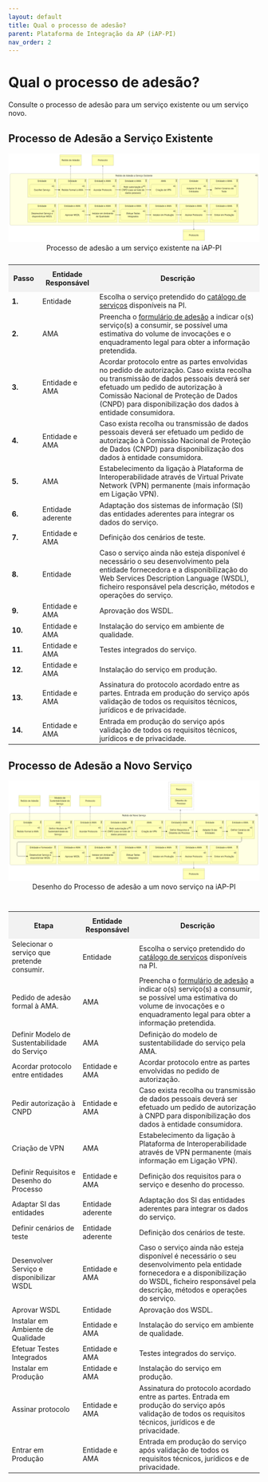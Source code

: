 ```yaml
---
layout: default
title: Qual o processo de adesão?
parent: Plataforma de Integração da AP (iAP-PI)
nav_order: 2
---
```



# Qual o processo de adesão?
Consulte o processo de adesão para um serviço existente ou um serviço novo.

## Processo de Adesão a Serviço Existente


<div style="text-align: center;">
  <img src="../../assets/images/1.png" alt="Processo de adesão a um serviço existente na iAP-PI">
  Processo de adesão a um serviço existente na iAP-PI
</div>



<!-- Table Content -->
<table>
<caption></caption>
  <tr>
    <th style="background-color: #f2f2f2; padding: 10px;">Passo</th>
    <th style="background-color: #f2f2f2; padding: 10px;">Entidade Responsável</th>
    <th style="background-color: #f2f2f2; padding: 10px;">Descrição</th>
  </tr>
  <tr>
    <td><strong>1.</strong></td>
    <td>Entidade</td>
    <td>Escolha o serviço pretendido do <a href="https://www.iap.gov.pt/web/iap/plataforma-de-integracao">catálogo de serviços</a> disponíveis na PI.</td>
  </tr>
  <tr>
    <td><strong>2.</strong></td>
    <td>AMA</td>
    <td>Preencha o <a href="https://www.iap.gov.pt/web/iap/formulario-de-adesao?serviceId=3">formulário de adesão</a> a indicar o(s) serviço(s) a consumir, se possível uma estimativa do volume de invocações e o enquadramento legal para obter a informação pretendida.</td>
  </tr>
  <tr>
    <td><strong>3.</strong></td>
    <td>Entidade e AMA</td>
    <td>Acordar protocolo entre as partes envolvidas no pedido de autorização. Caso exista recolha ou transmissão de dados pessoais deverá ser efetuado um pedido de autorização à Comissão Nacional de Proteção de Dados (CNPD) para disponibilização dos dados à entidade consumidora.</td>
  </tr>
  <tr>
    <td><strong>4.</strong></td>
    <td>Entidade e AMA</td>
    <td>Caso exista recolha ou transmissão de dados pessoais deverá ser efetuado um pedido de autorização à Comissão Nacional de Proteção de Dados (CNPD) para disponibilização dos dados à entidade consumidora.</td>
  </tr>
  <tr>
    <td><strong>5.</strong></td>
    <td>AMA</td>
    <td>Estabelecimento da ligação à Plataforma de Interoperabilidade através de Virtual Private Network (VPN) permanente (mais informação em Ligação VPN).</td>
  </tr>
  <tr>
    <td><strong>6.</strong></td>
    <td>Entidade aderente</td>
    <td>Adaptação dos sistemas de informação (SI) das entidades aderentes para integrar os dados do serviço.</td>
  </tr>
  <tr>
    <td><strong>7.</strong></td>
    <td>Entidade e AMA</td>
    <td>Definição dos cenários de teste.</td>
  </tr>
  <tr>
    <td><strong>8.</strong></td>
    <td>Entidade</td>
    <td>Caso o serviço ainda não esteja disponível é necessário o seu desenvolvimento pela entidade fornecedora e a disponibilização do Web Services Description Language (WSDL), ficheiro responsável pela descrição, métodos e operações do serviço.</td>
  </tr>
  <tr>
    <td><strong>9.</strong></td>
    <td>Entidade e AMA</td>
    <td>Aprovação dos WSDL.</td>
  </tr>
  <tr>
    <td><strong>10.</strong></td>
    <td>Entidade e AMA</td>
    <td>Instalação do serviço em ambiente de qualidade.</td>
  </tr>
  <tr>
    <td><strong>11.</strong></td>
    <td>Entidade e AMA</td>
    <td>Testes integrados do serviço.</td>
  </tr>
  <tr>
    <td><strong>12.</strong></td>
    <td>Entidade e AMA</td>
    <td>Instalação do serviço em produção.</td>
  </tr>
  <tr>
    <td><strong>13.</strong></td>
    <td>Entidade e AMA</td>
    <td>Assinatura do protocolo acordado entre as partes. Entrada em produção do serviço após validação de todos os requisitos técnicos, jurídicos e de privacidade.</td>
  </tr>
  <tr>
    <td><strong>14.</strong></td>
    <td>Entidade e AMA</td>
    <td>Entrada em produção do serviço após validação de todos os requisitos técnicos, jurídicos e de privacidade.</td>
  </tr>
</table>

## Processo de Adesão a Novo Serviço



<div style="text-align: center;">
  <img src="../../assets/images/2.png" alt="Desenho do Processo de adesão a um novo serviço na iAP-PI">
  Desenho do Processo de adesão a um novo serviço na iAP-PI
</div>
<br>
<!-- Table Content -->
<table>
<caption></caption>
  <tr>
    <th style="background-color: #f2f2f2; padding: 10px;">Etapa</th>
    <th style="background-color: #f2f2f2; padding: 10px;">Entidade Responsável</th>
    <th style="background-color: #f2f2f2; padding: 10px;">Descrição</th>
  </tr>
  <tr>
    <td>Selecionar o serviço que pretende consumir.</td>
    <td>Entidade</td>
    <td>Escolha o serviço pretendido do <a href="https://www.iap.gov.pt/web/iap/plataforma-de-integracao">catálogo de serviços</a> disponíveis na PI.</td>
  </tr>
  <tr>
    <td>Pedido de adesão formal à AMA.</td>
    <td>AMA</td>
    <td>Preencha o <a href="https://www.iap.gov.pt/web/iap/formulario-de-adesao?serviceId=3">formulário de adesão</a> a indicar o(s) serviço(s) a consumir, se possível uma estimativa do volume de invocações e o enquadramento legal para obter a informação pretendida.</td>
  </tr>
  <tr>
    <td>Definir Modelo de Sustentabilidade do Serviço</td>
    <td>AMA</td>
    <td>Definição do modelo de sustentabilidade do serviço pela AMA.</td>
  </tr>
  <tr>
    <td>Acordar protocolo entre entidades</td>
    <td>Entidade e AMA</td>
    <td>Acordar protocolo entre as partes envolvidas no pedido de autorização.</td>
  </tr>
  <tr>
    <td>Pedir autorização à CNPD</td>
    <td>Entidade e AMA</td>
    <td>Caso exista recolha ou transmissão de dados pessoais deverá ser efetuado um pedido de autorização à CNPD para disponibilização dos dados à entidade consumidora.</td>
  </tr>
  <tr>
    <td>Criação de VPN</td>
    <td>AMA</td>
    <td>Estabelecimento da ligação à Plataforma de Interoperabilidade através de VPN permanente (mais informação em Ligação VPN).</td>
  </tr>
  <tr>
    <td>Definir Requisitos e Desenho do Processo</td>
    <td>Entidade e AMA</td>
    <td>Definição dos requisitos para o serviço e desenho do processo.</td>
  </tr>
  <tr>
    <td>Adaptar SI das entidades</td>
    <td>Entidade aderente</td>
    <td>Adaptação dos SI das entidades aderentes para integrar os dados do serviço.</td>
  </tr>
  <tr>
    <td>Definir cenários de teste</td>
    <td>Entidade aderente</td>
    <td>Definição dos cenários de teste.</td>
  </tr>
  <tr>
    <td>Desenvolver Serviço e disponibilizar WSDL</td>
    <td>Entidade e AMA</td>
    <td>Caso o serviço ainda não esteja disponível é necessário o seu desenvolvimento pela entidade fornecedora e a disponibilização do WSDL, ficheiro responsável pela descrição, métodos e operações do serviço.</td>
  </tr>
  <tr>
    <td>Aprovar WSDL</td>
    <td>Entidade</td>
    <td>Aprovação dos WSDL.</td>
  </tr>
  <tr>
    <td>Instalar em Ambiente de Qualidade</td>
    <td>Entidade e AMA</td>
    <td>Instalação do serviço em ambiente de qualidade.</td>
  </tr>
  <tr>
    <td>Efetuar Testes Integrados</td>
    <td>Entidade e AMA</td>
    <td>Testes integrados do serviço.</td>
  </tr>
  <tr>
    <td>Instalar em Produção</td>
    <td>Entidade e AMA</td>
    <td>Instalação do serviço em produção.</td>
  </tr>
  <tr>
    <td>Assinar protocolo</td>
    <td>Entidade e AMA</td>
    <td>Assinatura do protocolo acordado entre as partes. Entrada em produção do serviço após validação de todos os requisitos técnicos, jurídicos e de privacidade.</td>
  </tr>
  <tr>
    <td>Entrar em Produção</td>
    <td>Entidade e AMA</td>
    <td>Entrada em produção do serviço após validação de todos os requisitos técnicos, jurídicos e de privacidade.</td>
  </tr>
</table>


